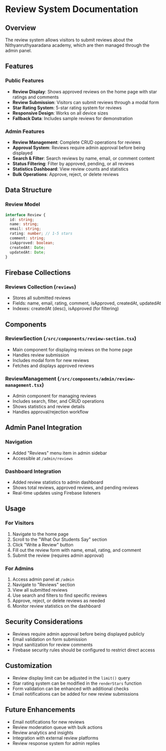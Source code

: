 # Review System Documentation

## Overview
The review system allows visitors to submit reviews about the Nithyanruthyaaradana academy, which are then managed through the admin panel.

## Features

### Public Features
- **Review Display**: Shows approved reviews on the home page with star ratings and comments
- **Review Submission**: Visitors can submit reviews through a modal form
- **Star Rating System**: 5-star rating system for reviews
- **Responsive Design**: Works on all device sizes
- **Fallback Data**: Includes sample reviews for demonstration

### Admin Features
- **Review Management**: Complete CRUD operations for reviews
- **Approval System**: Reviews require admin approval before being displayed
- **Search & Filter**: Search reviews by name, email, or comment content
- **Status Filtering**: Filter by approved, pending, or all reviews
- **Statistics Dashboard**: View review counts and statistics
- **Bulk Operations**: Approve, reject, or delete reviews

## Data Structure

### Review Model
```typescript
interface Review {
  id: string;
  name: string;
  email: string;
  rating: number; // 1-5 stars
  comment: string;
  isApproved: boolean;
  createdAt: Date;
  updatedAt: Date;
}
```

## Firebase Collections

### Reviews Collection (`reviews`)
- Stores all submitted reviews
- Fields: name, email, rating, comment, isApproved, createdAt, updatedAt
- Indexes: createdAt (desc), isApproved (for filtering)

## Components

### ReviewSection (`/src/components/review-section.tsx`)
- Main component for displaying reviews on the home page
- Handles review submission
- Includes modal form for new reviews
- Fetches and displays approved reviews

### ReviewManagement (`/src/components/admin/review-management.tsx`)
- Admin component for managing reviews
- Includes search, filter, and CRUD operations
- Shows statistics and review details
- Handles approval/rejection workflow

## Admin Panel Integration

### Navigation
- Added "Reviews" menu item in admin sidebar
- Accessible at `/admin/reviews`

### Dashboard Integration
- Added review statistics to admin dashboard
- Shows total reviews, approved reviews, and pending reviews
- Real-time updates using Firebase listeners

## Usage

### For Visitors
1. Navigate to the home page
2. Scroll to the "What Our Students Say" section
3. Click "Write a Review" button
4. Fill out the review form with name, email, rating, and comment
5. Submit the review (requires admin approval)

### For Admins
1. Access admin panel at `/admin`
2. Navigate to "Reviews" section
3. View all submitted reviews
4. Use search and filters to find specific reviews
5. Approve, reject, or delete reviews as needed
6. Monitor review statistics on the dashboard

## Security Considerations
- Reviews require admin approval before being displayed publicly
- Email validation on form submission
- Input sanitization for review comments
- Firebase security rules should be configured to restrict direct access

## Customization
- Review display limit can be adjusted in the `limit()` query
- Star rating system can be modified in the `renderStars` function
- Form validation can be enhanced with additional checks
- Email notifications can be added for new review submissions

## Future Enhancements
- Email notifications for new reviews
- Review moderation queue with bulk actions
- Review analytics and insights
- Integration with external review platforms
- Review response system for admin replies
